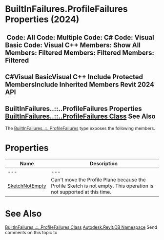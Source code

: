 # BuiltInFailures.ProfileFailures Properties (2024)

﻿
 Code: All Code: Multiple Code: C# Code: Visual Basic Code: Visual C++  Members: Show All Members: Filtered Members: Filtered Members: Filtered   
---  
C#Visual BasicVisual C++
Include Protected MembersInclude Inherited Members
Revit 2024 API  
---  
BuiltInFailures..::..ProfileFailures Properties  
[BuiltInFailures..::..ProfileFailures Class](e1d10acb-9e9f-e395-e010-0c413e19d1fd.md "BuiltInFailures.ProfileFailures Class") See Also  
---  
The [BuiltInFailures..::..ProfileFailures](e1d10acb-9e9f-e395-e010-0c413e19d1fd.md "BuiltInFailures.ProfileFailures Class") type exposes the following members.
# Properties
| Name | Description |
| --- | --- |
| --- | --- | --- |
| [SketchNotEmpty](4e23a94c-36a2-ed52-685a-ea6404dce895.md "SketchNotEmpty Property") | Can't move the Profile Plane because the Profile Sketch is not empty. This operation is not supported at this time. |

# See Also
[BuiltInFailures..::..ProfileFailures Class](e1d10acb-9e9f-e395-e010-0c413e19d1fd.md "BuiltInFailures.ProfileFailures Class")
[Autodesk.Revit.DB Namespace](87546ba7-461b-c646-cbb1-2cb8f5bff8b2.md "Autodesk.Revit.DB Namespace")
Send comments on this topic to 